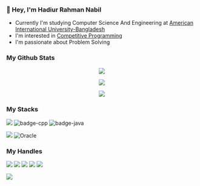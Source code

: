 ### 👋 Hey, I'm Hadiur Rahman Nabil
 
   -  Currently I'm studying Computer Science And Engineering at [American International University-Bangladesh](https://www.aiub.edu/)
   -  I'm interested in [Competitive Programming](https://en.wikipedia.org/wiki/Competitive_programming)
   -  I'm passionate about Problem Solving

### My Github Stats

   <p align="center"> <img src= "https://github-readme-stats.vercel.app/api?username=nabil0day&theme=dark&show_icons=true"style="max-width: 100%;">
   
   <p align="center"> <img src= "https://github-readme-streak-stats.herokuapp.com/?user=nabil0day&amp;show_icons=true&amp;count_private=true&amp;theme=dark" style="max-width: 100%;">
  <p align="center"> <img src= "https://github-readme-stats.vercel.app/api/top-langs/?username=nabil0day&theme=dark&show_icons=true"style="max-width: 100%;">

  
### My Stacks

   <img src="https://camo.githubusercontent.com/cc2a1e93a2f94988152095ac59ebf7717a0b83e9742d69ac71670fb5903cc128/68747470733a2f2f696d672e736869656c64732e696f2f62616467652f4c616e6775616765732d3135313531353f7374796c653d666f722d7468652d6261646765266c6f676f3d706c6578266c6f676f436f6c6f723d464646464646" data-canonical-src="https://img.shields.io/badge/Languages-151515?style=for-the-badge&amp;logo=plex&amp;logoColor=FFFFFF" style="max-width:100%;"> <img src="https://camo.githubusercontent.com/e44a329108311d53df228c83cf16e20b8506ece6bb2a7a307f8310afeda00ac2/68747470733a2f2f696d672e736869656c64732e696f2f62616467652f632532422532422d3135313531353f7374796c653d666f722d7468652d6261646765266c6f676f3d63253242253242266c6f676f436f6c6f723d373937343065266c6162656c436f6c6f723d313531353135" alt="badge-cpp" data-canonical-src="https://img.shields.io/badge/c%2B%2B-151515?style=for-the-badge&amp;logo=c%2B%2B&amp;logoColor=79740e&amp;labelColor=151515" style="max-width:100%;"> <img src="https://camo.githubusercontent.com/8c7343f7cfa664a3e62a460add07acfe5133bec9037c16bb782bbc9a411481b4/68747470733a2f2f696d672e736869656c64732e696f2f62616467652f6a6176612d3135313531353f7374796c653d666f722d7468652d6261646765266c6f676f3d6a617661266c6f676f436f6c6f723d373937343065266c6162656c436f6c6f723d313531353135" alt="badge-java" data-canonical-src="https://img.shields.io/badge/java-151515?style=for-the-badge&amp;logo=java&amp;logoColor=79740e&amp;labelColor=151515" style="max-width:100%;"> 
   
 <img src="https://camo.githubusercontent.com/09c944e7c0fdd673a7b1a299a0afd8142898d83a99a2dd621e2341108dfeb15a/68747470733a2f2f696d672e736869656c64732e696f2f62616467652f44617461626173652d3135313531353f7374796c653d666f722d7468652d6261646765266c6f676f3d5265646973266c6f676f436f6c6f723d464646464646" data-canonical-src="https://img.shields.io/badge/Database-151515?style=for-the-badge&amp;logo=Redis&amp;logoColor=FFFFFF" style="max-width:100%;"> <img src="https://camo.githubusercontent.com/f213a40d24b655799b1713627ba63838a231cacc994fb3bad9b551c3756d38c6/68747470733a2f2f696d672e736869656c64732e696f2f62616467652f6f7261636c652d3135313531353f7374796c653d666f722d7468652d6261646765266c6f676f3d6f7261636c65266c6f676f436f6c6f723d373937343065266c6162656c436f6c6f723d313531353135" alt="Oracle" data-canonical-src="https://img.shields.io/badge/oracle-151515?style=for-the-badge&amp;logo=oracle&amp;logoColor=79740e&amp;labelColor=151515" style="max-width:100%;">

### My Handles
<a href="https://www.linkedin.com/in/nabil0day/" rel="nofollow"><img src="https://img.shields.io/badge/Hadiur Rahman Nabil-151515?style=for-the-badge&amp;logo=linkedin&amp;logoColor=dark" style="max-width:100%;"></a> <a href="https://twitter.com/nabil0day" rel="nofollow"><img src="https://img.shields.io/badge/Hadiur Rahman Nabil-151515?style=for-the-badge&amp;logo=Twitter&amp;logoColor=dark" style="max-width:100%;"></a> <a href="https://github.com/nabil0day" rel="nofollow"><img src="https://img.shields.io/badge/Hadiur Rahman Nabil-151515?style=for-the-badge&amp;logo=GitHub&amp;logoColor=dark" style="max-width:100%;"></a> <a href="https://codeforces.com/profile/Z3R0-DAY" rel="nofollow"><img src="https://img.shields.io/badge/Z3R0DAY-151515?style=for-the-badge&amp;logo=Codeforces&amp;logoColor=dark" style="max-width:100%;"></a> <a href="https://www.codechef.com/users/nabil_47" rel="nofollow"><img src="https://img.shields.io/badge/nabil_47-151515?style=for-the-badge&amp;logo=CodeChef&amp;logoColor=dark" style="max-width:100%;"></a> 
   
 ![](https://komarev.com/ghpvc/?username=nabil0day&color=brightgreen)



